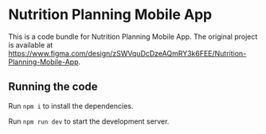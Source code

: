 
  # Nutrition Planning Mobile App

  This is a code bundle for Nutrition Planning Mobile App. The original project is available at https://www.figma.com/design/zSWVquDcDzeAQmRY3k6FEE/Nutrition-Planning-Mobile-App.

  ## Running the code

  Run `npm i` to install the dependencies.

  Run `npm run dev` to start the development server.
  